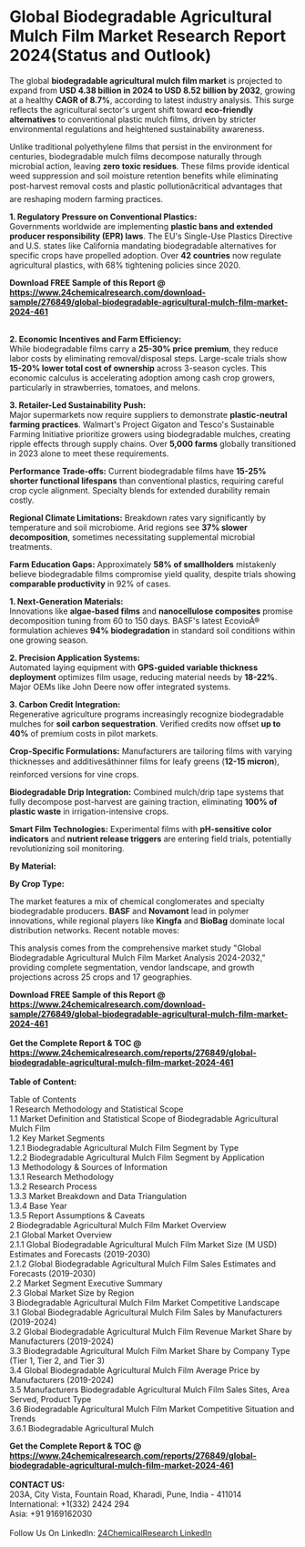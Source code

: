 <h1>Global Biodegradable Agricultural Mulch Film Market Research Report 2024(Status and Outlook)</h1><p>The global <strong>biodegradable agricultural mulch film market</strong> is projected to expand from <strong>USD 4.38 billion in 2024 to USD 8.52 billion by 2032</strong>, growing at a healthy <strong>CAGR of 8.7%</strong>, according to latest industry analysis. This surge reflects the agricultural sector's urgent shift toward <strong>eco-friendly alternatives</strong> to conventional plastic mulch films, driven by stricter environmental regulations and heightened sustainability awareness.</p><p>Unlike traditional polyethylene films that persist in the environment for centuries, biodegradable mulch films decompose naturally through microbial action, leaving <strong>zero toxic residues</strong>. These films provide identical weed suppression and soil moisture retention benefits while eliminating post-harvest removal costs and plastic pollutionâcritical advantages that are reshaping modern farming practices.</p><p><strong>1. Regulatory Pressure on Conventional Plastics:</strong><br>
Governments worldwide are implementing <strong>plastic bans and extended producer responsibility (EPR) laws</strong>. The EU's Single-Use Plastics Directive and U.S. states like California mandating biodegradable alternatives for specific crops have propelled adoption. Over <strong>42 countries</strong> now regulate agricultural plastics, with 68% tightening policies since 2020.</p><div><b>Download FREE Sample of this Report @ 
            <a href="https://www.24chemicalresearch.com/download-sample/276849/global-biodegradable-agricultural-mulch-film-market-2024-461">
            https://www.24chemicalresearch.com/download-sample/276849/global-biodegradable-agricultural-mulch-film-market-2024-461</a></b></div><br><p><strong>2. Economic Incentives and Farm Efficiency:</strong><br>
While biodegradable films carry a <strong>25-30% price premium</strong>, they reduce labor costs by eliminating removal/disposal steps. Large-scale trials show <strong>15-20% lower total cost of ownership</strong> across 3-season cycles. This economic calculus is accelerating adoption among cash crop growers, particularly in strawberries, tomatoes, and melons.</p><p><strong>3. Retailer-Led Sustainability Push:</strong><br>
Major supermarkets now require suppliers to demonstrate <strong>plastic-neutral farming practices</strong>. Walmart's Project Gigaton and Tesco's Sustainable Farming Initiative prioritize growers using biodegradable mulches, creating ripple effects through supply chains. Over <strong>5,000 farms</strong> globally transitioned in 2023 alone to meet these requirements.</p><p><strong>Performance Trade-offs:</strong> Current biodegradable films have <strong>15-25% shorter functional lifespans</strong> than conventional plastics, requiring careful crop cycle alignment. Specialty blends for extended durability remain costly.</p><p><strong>Regional Climate Limitations:</strong> Breakdown rates vary significantly by temperature and soil microbiome. Arid regions see <strong>37% slower decomposition</strong>, sometimes necessitating supplemental microbial treatments.</p><p><strong>Farm Education Gaps:</strong> Approximately <strong>58% of smallholders</strong> mistakenly believe biodegradable films compromise yield quality, despite trials showing <strong>comparable productivity</strong> in 92% of cases.</p><p><strong>1. Next-Generation Materials:</strong><br>
Innovations like <strong>algae-based films</strong> and <strong>nanocellulose composites</strong> promise decomposition tuning from 60 to 150 days. BASF's latest EcovioÂ® formulation achieves <strong>94% biodegradation</strong> in standard soil conditions within one growing season.</p><p><strong>2. Precision Application Systems:</strong><br>
Automated laying equipment with <strong>GPS-guided variable thickness deployment</strong> optimizes film usage, reducing material needs by <strong>18-22%</strong>. Major OEMs like John Deere now offer integrated systems.</p><p><strong>3. Carbon Credit Integration:</strong><br>
Regenerative agriculture programs increasingly recognize biodegradable mulches for <strong>soil carbon sequestration</strong>. Verified credits now offset <strong>up to 40%</strong> of premium costs in pilot markets.</p><p><strong>Crop-Specific Formulations:</strong> Manufacturers are tailoring films with varying thicknesses and additivesâthinner films for leafy greens (<strong>12-15 micron</strong>), reinforced versions for vine crops.</p><p><strong>Biodegradable Drip Integration:</strong> Combined mulch/drip tape systems that fully decompose post-harvest are gaining traction, eliminating <strong>100% of plastic waste</strong> in irrigation-intensive crops.</p><p><strong>Smart Film Technologies:</strong> Experimental films with <strong>pH-sensitive color indicators</strong> and <strong>nutrient release triggers</strong> are entering field trials, potentially revolutionizing soil monitoring.</p><p><strong>By Material:</strong></p><p><strong>By Crop Type:</strong></p><p>The market features a mix of chemical conglomerates and specialty biodegradable producers. <strong>BASF</strong> and <strong>Novamont</strong> lead in polymer innovations, while regional players like <strong>Kingfa</strong> and <strong>BioBag</strong> dominate local distribution networks. Recent notable moves:</p><p>This analysis comes from the comprehensive market study "Global Biodegradable Agricultural Mulch Film Market Analysis 2024-2032," providing complete segmentation, vendor landscape, and growth projections across 25 crops and 17 geographies.</p><div><b>Download FREE Sample of this Report @ 
            <a href="https://www.24chemicalresearch.com/download-sample/276849/global-biodegradable-agricultural-mulch-film-market-2024-461">
            https://www.24chemicalresearch.com/download-sample/276849/global-biodegradable-agricultural-mulch-film-market-2024-461</a></b></div><br><div><b>Get the Complete Report & TOC @ 
            <a href="https://www.24chemicalresearch.com/reports/276849/global-biodegradable-agricultural-mulch-film-market-2024-461">
            https://www.24chemicalresearch.com/reports/276849/global-biodegradable-agricultural-mulch-film-market-2024-461</a></b></div><br>
            <b>Table of Content:</b><p>Table of Contents<br />
1 Research Methodology and Statistical Scope<br />
1.1 Market Definition and Statistical Scope of Biodegradable Agricultural Mulch Film<br />
1.2 Key Market Segments<br />
1.2.1 Biodegradable Agricultural Mulch Film Segment by Type<br />
1.2.2 Biodegradable Agricultural Mulch Film Segment by Application<br />
1.3 Methodology & Sources of Information<br />
1.3.1 Research Methodology<br />
1.3.2 Research Process<br />
1.3.3 Market Breakdown and Data Triangulation<br />
1.3.4 Base Year<br />
1.3.5 Report Assumptions & Caveats<br />
2 Biodegradable Agricultural Mulch Film Market Overview<br />
2.1 Global Market Overview<br />
2.1.1 Global Biodegradable Agricultural Mulch Film Market Size (M USD) Estimates and Forecasts (2019-2030)<br />
2.1.2 Global Biodegradable Agricultural Mulch Film Sales Estimates and Forecasts (2019-2030)<br />
2.2 Market Segment Executive Summary<br />
2.3 Global Market Size by Region<br />
3 Biodegradable Agricultural Mulch Film Market Competitive Landscape<br />
3.1 Global Biodegradable Agricultural Mulch Film Sales by Manufacturers (2019-2024)<br />
3.2 Global Biodegradable Agricultural Mulch Film Revenue Market Share by Manufacturers (2019-2024)<br />
3.3 Biodegradable Agricultural Mulch Film Market Share by Company Type (Tier 1, Tier 2, and Tier 3)<br />
3.4 Global Biodegradable Agricultural Mulch Film Average Price by Manufacturers (2019-2024)<br />
3.5 Manufacturers Biodegradable Agricultural Mulch Film Sales Sites, Area Served, Product Type<br />
3.6 Biodegradable Agricultural Mulch Film Market Competitive Situation and Trends<br />
3.6.1 Biodegradable Agricultural Mulch </p><div><b>Get the Complete Report & TOC @ 
            <a href="https://www.24chemicalresearch.com/reports/276849/global-biodegradable-agricultural-mulch-film-market-2024-461">
            https://www.24chemicalresearch.com/reports/276849/global-biodegradable-agricultural-mulch-film-market-2024-461</a></b></div><br><b>CONTACT US:</b><br>
            203A, City Vista, Fountain Road, Kharadi, Pune, India - 411014<br>
            International: +1(332) 2424 294<br>
            Asia: +91 9169162030 <br><br>
            Follow Us On LinkedIn: <a href="https://www.linkedin.com/company/24chemicalresearch/">24ChemicalResearch LinkedIn</a>